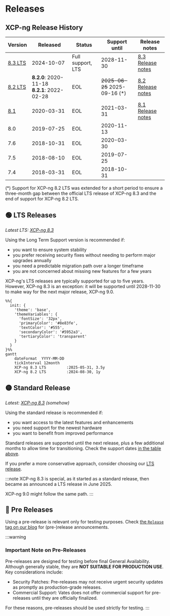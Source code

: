 # Releases

## XCP-ng Release History

| Version                   | Released   | Status               | Support until                                | Release notes                        |
| ---                       | ---        | ---                  | ---                                          | ---                                  |
| [8.3 LTS](release-8-3.md)     | 2024-10-07 | Full support, LTS    | 2028-11-30                                   | [8.3 Release notes](release-8-3.md)  |
| [8.2 LTS](release-8-2.md) | **8.2.0**:&nbsp;2020-11-18<br/>**8.2.1**:&nbsp;2022-02-28 | EOL | ~~2025-06-25~~ 2025-09-16 (*)           | [8.2 Release notes](release-8-2.md)  |
| [8.1](release-8-1.md)     | 2020-03-31 | EOL                  | 2021-03-31                                   | [8.1 Release notes](release-8-1.md)  |
| 8.0                       | 2019-07-25 | EOL                  | 2020-11-13                                   |                                      |
| 7.6                       | 2018-10-31 | EOL                  | 2020-03-30                                   |                                      |
| 7.5                       | 2018-08-10 | EOL                  | 2019-07-25                                   |                                      |
| 7.4                       | 2018-03-31 | EOL                  | 2018-10-31                                   |                                      |

(*) Support for XCP-ng 8.2 LTS was extended for a short period to ensure a three-month gap between the official LTS release of XCP-ng 8.3 and the end of support for XCP-ng 8.2 LTS.

## 🟢 LTS Releases

*Latest LTS: [XCP-ng 8.3](release-8-3.md)*

Using the Long Term Support version is recommended if:

* you want to ensure system stability
* you prefer receiving security fixes without needing to perform major upgrades annually
* you need a predictable migration path over a longer timeframe
* you are not concerned about missing new features for a few years

XCP-ng's LTS releases are typically supported for up to five years. However, XCP-ng 8.3 is an exception: it will be supported until 2028-11-30 to make way for the next major release, XCP-ng 9.0.

```mermaid
%%{
  init: {
    'theme': 'base',
    'themeVariables': {
      'fontSize': '32px',
      'primaryColor': '#8e83fe',
      'textColor': '#555',
      'secondaryColor': '#5952a3',
      'tertiaryColor': 'transparent'
    }
  }
}%%
gantt
    dateFormat  YYYY-MM-DD
    tickInterval 12month
    XCP-ng 8.3 LTS         :2025-05-31, 3.5y
    XCP-ng 8.2 LTS         :2024-08-30, 1y
```

## 🟡 Standard Release

*Latest: [XCP-ng 8.3](release-8-3.md) (somehow)*

Using the standard release is recommended if:

* you want access to the latest features and enhancements
* you need support for the newest hardware
* you want to benefit from improved performance

Standard releases are supported until the next release, plus a few additional months to allow time for transitioning. Check the support dates [in the table above](#xcp-ng-release-history).

If you prefer a more conservative approach, consider choosing our [LTS release](#-lts-releases).

:::note
XCP-ng 8.3 is special, as it started as a standard release, then became as announced a LTS release in June 2025.

XCP-ng 9.0 might follow the same path.
:::


## 🔴 Pre Releases

Using a pre-release is relevant only for testing purposes. Check [the `Release` tag on our blog](https://xcp-ng.org/blog/tag/release/) for (pre-)release announcements.

:::warning
### Important Note on Pre-Releases

Pre-releases are designed for testing before final General Availability. Although generally stable, they are **NOT SUITABLE FOR PRODUCTION USE**. Key considerations include:

* Security Patches: Pre-releases may not receive urgent security updates as promptly as production-grade releases.
* Commercial Support: Vates does not offer commercial support for pre-releases until they are officially finalized.

For these reasons, pre-releases should be used strictly for testing.
:::
